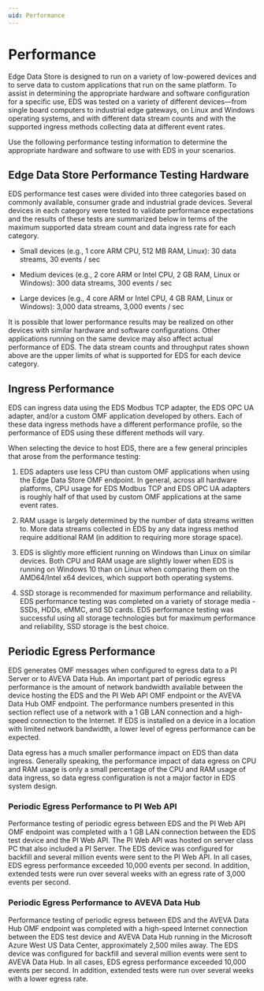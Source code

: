```yaml
---
uid: Performance
---
```


# Performance

Edge Data Store is designed to run on a variety of low-powered devices and to serve data to custom applications that run on the same platform. To assist in determining the appropriate hardware and software configuration for a specific use, EDS was tested on a variety of different devices—from single board computers to industrial edge gateways, on Linux and Windows operating systems, and with different data stream counts and with the supported ingress methods collecting data at different event rates.

Use the following performance testing information to determine the appropriate hardware and software to use with EDS in your scenarios.

## Edge Data Store Performance Testing Hardware

EDS performance test cases were divided into three categories based on commonly available, consumer grade and industrial grade devices. Several devices in each category were tested to validate performance expectations and the results of these tests are summarized below in terms of the maximum supported data stream count and data ingress rate for each category.

* Small devices (e.g., 1 core ARM CPU, 512 MB RAM, Linux): 30 data streams, 30 events / sec

* Medium devices (e.g., 2 core ARM or Intel CPU, 2 GB RAM, Linux or Windows): 300 data streams, 300 events / sec

* Large devices (e.g., 4 core ARM or Intel CPU, 4 GB RAM, Linux or Windows): 3,000 data streams, 3,000 events / sec

It is possible that lower performance results may be realized on other devices with similar hardware and software configurations. Other applications running on the same device may also affect actual performance of EDS. The data stream counts and throughput rates shown above are the upper limits of what is supported for EDS for each device category.

## Ingress Performance

EDS can ingress data using the EDS Modbus TCP adapter, the EDS OPC UA adapter, and/or a custom OMF application developed by others. Each of these data ingress methods have a different performance profile, so the performance of EDS using these different methods will vary.

When selecting the device to host EDS, there are a few general principles that arose from the performance testing:

1. EDS adapters use less CPU than custom OMF applications when using the Edge Data Store OMF endpoint. In general, across all hardware platforms, CPU usage for EDS Modbus TCP and EDS OPC UA adapters is roughly half of that used by custom OMF applications at the same event rates.

1. RAM usage is largely determined by the number of data streams written to. More data streams collected in EDS by any data ingress method require additional RAM (in addition to requiring more storage space).

1. EDS is slightly more efficient running on Windows than Linux on similar devices. Both CPU and RAM usage are slightly lower when EDS is running on Windows 10 than on Linux when comparing them on the AMD64/Intel x64 devices, which support both operating systems.

1. SSD storage is recommended for maximum performance and reliability. EDS performance testing was completed on a variety of storage media - SSDs, HDDs, eMMC, and SD cards. EDS performance testing was successful using all storage technologies but for maximum performance and reliability, SSD storage is the best choice.

## Periodic Egress Performance

EDS generates OMF messages when configured to egress data to a PI Server or to AVEVA Data Hub. An important part of periodic egress performance is the amount of network bandwidth available between the device hosting the EDS and the PI Web API OMF endpoint or the AVEVA Data Hub OMF endpoint. The performance numbers presented in this section reflect use of a network with a 1 GB LAN connection and a high-speed connection to the Internet. If EDS is installed on a device in a location with limited network bandwidth, a lower level of egress performance can be expected.

Data egress has a much smaller performance impact on EDS than data ingress. Generally speaking, the performance impact of data egress on CPU and RAM usage is only a small percentage of the CPU and RAM usage of data ingress, so data egress configuration is not a major factor in EDS system design.

### Periodic Egress Performance to PI Web API

Performance testing of periodic egress between EDS and the PI Web API OMF endpoint was completed with a 1 GB LAN connection between the EDS test device and the PI Web API. The PI Web API was hosted on server class PC that also included a PI Server. The EDS device was configured for backfill and several million events were sent to the PI Web API. In all cases, EDS egress performance exceeded 10,000 events per second. In addition, extended tests were run over several weeks with an egress rate of 3,000 events per second.

### Periodic Egress Performance to AVEVA Data Hub

Performance testing of periodic egress between EDS and the AVEVA Data Hub OMF endpoint was completed with a high-speed Internet connection between the EDS test device and AVEVA Data Hub running in the Microsoft Azure West US Data Center, approximately 2,500 miles away. The EDS device was configured for backfill and several million events were sent to AVEVA Data Hub. In all cases, EDS egress performance exceeded 10,000 events per second. In addition, extended tests were run over several weeks with a lower egress rate.
